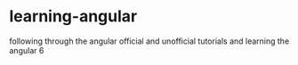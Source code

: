 # learning-angular
following through the angular official and unofficial tutorials and learning the angular 6
